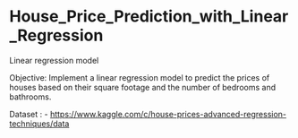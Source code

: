 # House_Price_Prediction_with_Linear_Regression

Linear regression model

Objective: Implement a linear regression model to predict the prices of houses based on their square footage and the number of bedrooms and bathrooms.

Dataset : - https://www.kaggle.com/c/house-prices-advanced-regression-techniques/data
